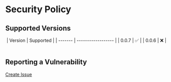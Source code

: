 # Security Policy

## Supported Versions

​
| Version | Supported |
| ------- | ------------------ |
| 0.0.7 | :white_check_mark: |
| 0.0.6 | :x: |
​

## Reporting a Vulnerability

[Create Issue](https://github.com/gregoranders/nodejs-upload-asset/issues/new?labels=bug&template=bug_report.md&title=Security+Issue)
